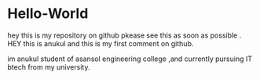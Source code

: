 # Hello-World
hey this is my repository on github pkease see this as soon as possible .
HEY this is anukul and this is my first comment on github.


im anukul student of asansol engineering college ,and currently pursuing IT btech from my university.
